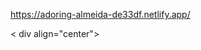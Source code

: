 
https://adoring-almeida-de33df.netlify.app/


< div align="center">  
<img src=" https://user-images.githubusercontent.com/96742270/150907711-94663751-b718-47ce-a6fd-cc658db2c0ef.JPG" width="0px" />
 </div>
